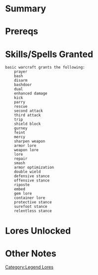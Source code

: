 # Summary

# Prereqs

# Skills/Spells Granted

`basic warcraft grants the following:`  
`    prayer`  
`    bash`  
`    disarm`  
`    bashdoor`  
`    dual`  
`    enhanced damage`  
`    kick`  
`    parry`  
`    rescue`  
`    second attack`  
`    third attack`  
`    trip`  
`    shield block`  
`    gurney`  
`    feint`  
`    mercy`  
`    sharpen weapon`  
`    armor lore`  
`    weapon lore`  
`    lore`  
`    repair`  
`    smash`  
`    armor optimization`  
`    double wield`  
`    defensive stance`  
`    offensive stance`  
`    riposte`  
`    embed`  
`    gem lore`  
`    container lore`  
`    protective stance`  
`    surefoot stance`  
`    relentless stance`

# Lores Unlocked

# Other Notes

[Category:Legend Lores](Category:Legend_Lores "wikilink")
